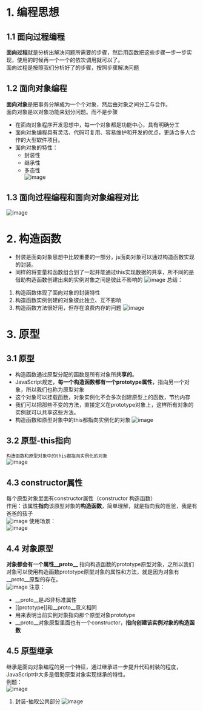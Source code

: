 # 1. 编程思想
## 1.1 面向过程编程
**面向过程**就是分析出解决问题所需要的步骤，然后用函数把这些步骤一步一步实现，使用的时候再一个一个的依次调用就可以了。  
面向过程是按照我们分析好了的步骤，按照步骤解决问题

## 1.2 面向对象编程
**面向对象**是把事务分解成为一个个对象，然后由对象之间分工与合作。  
面向对象是以对象功能来划分问题。而不是步骤
 - 在面向对象程序开发思想中，每一个对象都是功能中心，具有明确分工
 - 面向对象编程具有灵活、代码可复用、容易维护和开发的优点，更适合多人合作的大型软件项目。
 - 面向对象的特性：
    - 封装性
    - 继承性
    - 多态性  
  ![image](https://github.com/Happy-jianghui/Frontend-Learning/assets/98568967/e8567556-9822-46a0-9781-8dde0ec3093c)

## 1.3 面向过程编程和面向对象编程对比
![image](https://github.com/Happy-jianghui/Frontend-Learning/assets/98568967/547f28da-3117-40ab-b619-bf04b298c4ff)

# 2. 构造函数
- 封装是面向对象思想中比较重要的一部分，js面向对象可以通过构造函数实现的封装。
- 同样的将变量和函数组合到了一起并能通过this实现数据的共享，所不同的是借助构造函数创建出来的实例对象之间是彼此不影响的
![image](https://github.com/Happy-jianghui/Frontend-Learning/assets/98568967/18f6142e-752c-46c4-9ba7-1b3f885eb99e)
总结：
 1. 构造函数体现了面向对象的封装特性
 2. 构造函数实例创建的对象彼此独立、互不影响
 3. 构造函数方法很好用，但存在浪费内存的问题
    ![image](https://github.com/Happy-jianghui/Frontend-Learning/assets/98568967/aaf8fff9-0be3-46a2-8b8e-9ee8689186f9)

# 3. 原型
## 3.1 原型
 - 构造函数通过原型分配的函数是所有对象所**共享的**。
 - JavaScript规定，**每一个构造函数都有一个prototype属性**，指向另一个对象，所以我们也称为原型对象
 - 这个对象可以挂载函数，对象实例化不会多次创建原型上的函数，节约内存
 - 我们可以把那些不变的方法，直接定义在prototype对象上，这样所有对象的实例就可以共享这些方法。
 - 构造函数和原型对象中的this都指向实例化的对象
![image](https://github.com/Happy-jianghui/Frontend-Learning/assets/98568967/299486f1-632a-4fb2-ad41-6f8e694f7a45)

## 3.2 原型-this指向
`构造函数和原型对象中的this都指向实例化的对象`  
![image](https://github.com/Happy-jianghui/Frontend-Learning/assets/98568967/74156499-ec6a-40fe-90cf-c24075df3f77)


## 4.3 constructor属性
每个原型对象里面有constructor属性（constructor 构造函数）  
作用：该属性**指向**该原型对象的**构造函数**，简单理解，就是指向我的爸爸，我是有爸爸的孩子  
![image](https://github.com/Happy-jianghui/Frontend-Learning/assets/98568967/9060741c-d967-4aec-923e-ac53e3713da8)
使用场景：  
![image](https://github.com/Happy-jianghui/Frontend-Learning/assets/98568967/60ce0373-305d-4c87-a383-a9e0105d87b2)

## 4.4 对象原型  
**对象都会有一个属性__proto__** 指向构造函数的prototype原型对象，之所以我们对象可以使用构造函数prototype原型对象的属性和方法，就是因为对象有__proto__原型的存在。  
![image](https://github.com/Happy-jianghui/Frontend-Learning/assets/98568967/5908dbe7-5a15-4549-abdf-52f0521545cb)
注意：
 - __proto__是JS非标准属性
 - [[prototype]]和__proto__意义相同
 - 用来表明当前实例对象指向那个原型对象prototype
 - __proto__对象原型里面也有一个constructor，**指向创建该实例对象的构造函数**

## 4.5 原型继承
继承是面向对象编程的另一个特征，通过继承进一步提升代码封装的程度，JavaScript中大多是借助原型对象实现继承的特性。  
例题：  
![image](https://github.com/Happy-jianghui/Frontend-Learning/assets/98568967/88a8e3f1-64f4-4d3e-b224-3cb0f8a98d3a)
1. 封装-抽取公共部分
![image](https://github.com/Happy-jianghui/Frontend-Learning/assets/98568967/ea77c2f8-90f6-4504-9418-1f2efc8e620d)

































